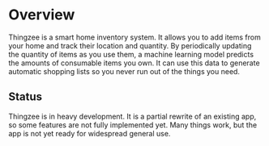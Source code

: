 # Overview

Thingzee is a smart home inventory system. It allows you to add items from your
home and track their location and quantity. By periodically updating the quantity of
items as you use them, a machine learning model predicts the amounts of consumable items
you own. It can use this data to generate automatic shopping lists so you never run out of
the things you need.

## Status

Thingzee is in heavy development. It is a partial rewrite of an existing app, so some features are not fully implemented yet. Many things work, but the app is not yet ready for widespread general use.
